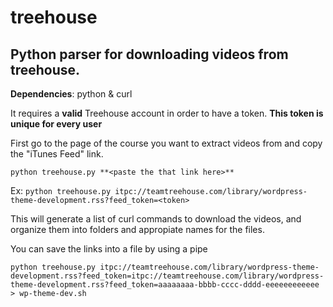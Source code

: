 treehouse
=========

## Python parser for downloading videos from treehouse. ##

**Dependencies**: python & curl

It requires a **valid** Treehouse account in order to have a token. **This token is unique for every user**

First go to the page of the course you want to extract videos from and copy the "iTunes Feed" link.

`python treehouse.py **<paste the that link here>**`

Ex:
`python treehouse.py itpc://teamtreehouse.com/library/wordpress-theme-development.rss?feed_token=<token>`

This will generate a list of curl commands to download the videos, and organize them into folders and appropiate names for the files. 

You can save the links into a file by using a pipe

`python treehouse.py itpc://teamtreehouse.com/library/wordpress-theme-development.rss?feed_token=itpc://teamtreehouse.com/library/wordpress-theme-development.rss?feed_token=aaaaaaaa-bbbb-cccc-dddd-eeeeeeeeeeee > wp-theme-dev.sh`


